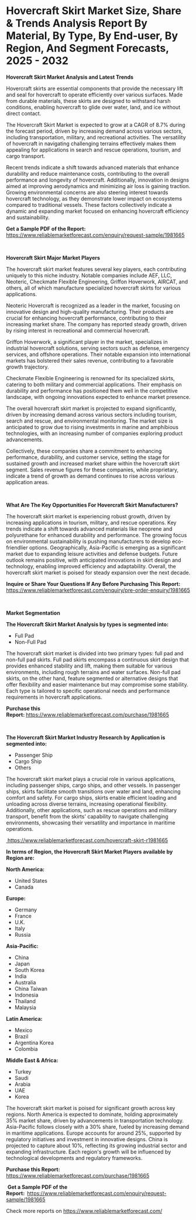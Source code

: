 <p><h1>Hovercraft Skirt Market Size, Share & Trends Analysis Report By Material, By Type, By End-user, By Region, And Segment Forecasts, 2025 - 2032</h1></p><p><strong>Hovercraft Skirt Market Analysis and Latest Trends</strong></p>
<p><p>Hovercraft skirts are essential components that provide the necessary lift and seal for hovercraft to operate efficiently over various surfaces. Made from durable materials, these skirts are designed to withstand harsh conditions, enabling hovercraft to glide over water, land, and ice without direct contact. </p><p>The Hovercraft Skirt Market is expected to grow at a CAGR of 8.7% during the forecast period, driven by increasing demand across various sectors, including transportation, military, and recreational activities. The versatility of hovercraft in navigating challenging terrains effectively makes them appealing for applications in search and rescue operations, tourism, and cargo transport. </p><p>Recent trends indicate a shift towards advanced materials that enhance durability and reduce maintenance costs, contributing to the overall performance and longevity of hovercraft. Additionally, innovation in designs aimed at improving aerodynamics and minimizing air loss is gaining traction. Growing environmental concerns are also steering interest towards hovercraft technology, as they demonstrate lower impact on ecosystems compared to traditional vessels. These factors collectively indicate a dynamic and expanding market focused on enhancing hovercraft efficiency and sustainability.</p></p>
<p><strong>Get a Sample PDF of the Report:&nbsp;</strong> <a href="https://www.reliablemarketforecast.com/enquiry/request-sample/1981665?utm_campaign=3178&utm_medium=2&utm_source=Github&utm_content=ia&utm_term=05042025&utm_id=hovercraft-skirt">https://www.reliablemarketforecast.com/enquiry/request-sample/1981665</a></p>
<p>&nbsp;</p>
<p><strong>Hovercraft Skirt Major Market Players</strong></p>
<p><p>The hovercraft skirt market features several key players, each contributing uniquely to this niche industry. Notable companies include AEF, LLC, Neoteric, Checkmate Flexible Engineering, Griffon Hoverwork, AIRCAT, and others, all of which manufacture specialized hovercraft skirts for various applications. </p><p>Neoteric Hovercraft is recognized as a leader in the market, focusing on innovative design and high-quality manufacturing. Their products are crucial for enhancing hovercraft performance, contributing to their increasing market share. The company has reported steady growth, driven by rising interest in recreational and commercial hovercraft.</p><p>Griffon Hoverwork, a significant player in the market, specializes in industrial hovercraft solutions, serving sectors such as defense, emergency services, and offshore operations. Their notable expansion into international markets has bolstered their sales revenue, contributing to a favorable growth trajectory.</p><p>Checkmate Flexible Engineering is renowned for its specialized skirts, catering to both military and commercial applications. Their emphasis on durability and performance has positioned them well in the competitive landscape, with ongoing innovations expected to enhance market presence.</p><p>The overall hovercraft skirt market is projected to expand significantly, driven by increasing demand across various sectors including tourism, search and rescue, and environmental monitoring. The market size is anticipated to grow due to rising investments in marine and amphibious technologies, with an increasing number of companies exploring product advancements.</p><p>Collectively, these companies share a commitment to enhancing performance, durability, and customer service, setting the stage for sustained growth and increased market share within the hovercraft skirt segment. Sales revenue figures for these companies, while proprietary, indicate a trend of growth as demand continues to rise across various application areas.</p></p>
<p>&nbsp;</p>
<p><strong>What Are The Key Opportunities For Hovercraft Skirt Manufacturers?</strong></p>
<p><p>The hovercraft skirt market is experiencing robust growth, driven by increasing applications in tourism, military, and rescue operations. Key trends indicate a shift towards advanced materials like neoprene and polyurethane for enhanced durability and performance. The growing focus on environmental sustainability is pushing manufacturers to develop eco-friendlier options. Geographically, Asia-Pacific is emerging as a significant market due to expanding leisure activities and defense budgets. Future outlook remains positive, with anticipated innovations in skirt design and technology, enabling improved efficiency and adaptability. Overall, the hovercraft skirt market is poised for steady expansion over the next decade.</p></p>
<p><strong>Inquire or Share Your Questions If Any Before Purchasing This Report:</strong> <a href="https://www.reliablemarketforecast.com/enquiry/pre-order-enquiry/1981665?utm_campaign=3178&utm_medium=2&utm_source=Github&utm_content=ia&utm_term=05042025&utm_id=hovercraft-skirt">https://www.reliablemarketforecast.com/enquiry/pre-order-enquiry/1981665</a></p>
<p>&nbsp;</p>
<p><strong>Market Segmentation</strong></p>
<p><strong>The Hovercraft Skirt Market Analysis by types is segmented into:</strong></p>
<p><ul><li>Full Pad</li><li>Non-Full Pad</li></ul></p>
<p><p>The hovercraft skirt market is divided into two primary types: full pad and non-full pad skirts. Full pad skirts encompass a continuous skirt design that provides enhanced stability and lift, making them suitable for various environments, including rough terrains and water surfaces. Non-full pad skirts, on the other hand, feature segmented or alternative designs that offer flexibility and easier maintenance but may compromise some stability. Each type is tailored to specific operational needs and performance requirements in hovercraft applications.</p></p>
<p><strong>Purchase this Report:&nbsp;</strong><a href="https://www.reliablemarketforecast.com/purchase/1981665?utm_campaign=3178&utm_medium=2&utm_source=Github&utm_content=ia&utm_term=05042025&utm_id=hovercraft-skirt">https://www.reliablemarketforecast.com/purchase/1981665</a></p>
<p>&nbsp;</p>
<p><strong>The Hovercraft Skirt Market Industry Research by Application is segmented into:</strong></p>
<p><ul><li>Passenger Ship</li><li>Cargo Ship</li><li>Others</li></ul></p>
<p><p>The hovercraft skirt market plays a crucial role in various applications, including passenger ships, cargo ships, and other vessels. In passenger ships, skirts facilitate smooth transitions over water and land, enhancing comfort and safety. For cargo ships, skirts enable efficient loading and unloading across diverse terrains, increasing operational flexibility. Additionally, other applications, such as rescue operations and military transport, benefit from the skirts' capability to navigate challenging environments, showcasing their versatility and importance in maritime operations.</p></p>
<p><a href="https://www.reliablemarketforecast.com/hovercraft-skirt-r1981665?utm_campaign=3178&utm_medium=2&utm_source=Github&utm_content=ia&utm_term=05042025&utm_id=hovercraft-skirt">&nbsp;https://www.reliablemarketforecast.com/hovercraft-skirt-r1981665</a></p>
<p><strong>In terms of Region, the Hovercraft Skirt Market Players available by Region are:</strong></p>
<p>
    <p> <strong> North America: </strong>
        <ul>
            <li>United States</li>
            <li>Canada</li>
        </ul>
        </p> 
    <p> <strong> Europe: </strong>
        <ul>
            <li>Germany</li>
            <li>France</li>
            <li>U.K.</li>
            <li>Italy</li>
            <li>Russia</li>
        </ul>
        </p> 
    <p> <strong> Asia-Pacific: </strong>
        <ul>
            <li>China</li>
            <li>Japan</li>
            <li>South Korea</li>
            <li>India</li>
            <li>Australia</li>
            <li>China Taiwan</li>
            <li>Indonesia</li>
            <li>Thailand</li>
            <li>Malaysia</li>
        </ul>
        </p> 
    <p> <strong> Latin America: </strong>
        <ul>
            <li>Mexico</li>
            <li>Brazil</li>
            <li>Argentina Korea</li>
            <li>Colombia</li>
        </ul>
        </p> 
    <p> <strong> Middle East & Africa: </strong>
        <ul>
            <li>Turkey</li>
            <li>Saudi</li>
            <li>Arabia</li>
            <li>UAE</li>
            <li>Korea</li>
        </ul>
    </p>
    </p>
<p><p>The hovercraft skirt market is poised for significant growth across key regions. North America is expected to dominate, holding approximately 35% market share, driven by advancements in transportation technology. Asia-Pacific follows closely with a 30% share, fueled by increasing demand in maritime applications. Europe accounts for around 25%, supported by regulatory initiatives and investment in innovative designs. China is projected to capture about 10%, reflecting its growing industrial sector and expanding infrastructure. Each region's growth will be influenced by technological developments and regulatory frameworks.</p></p>
<p><strong>Purchase this Report: </strong><a href="https://www.reliablemarketforecast.com/purchase/1981665?utm_campaign=3178&utm_medium=2&utm_source=Github&utm_content=ia&utm_term=05042025&utm_id=hovercraft-skirt">https://www.reliablemarketforecast.com/purchase/1981665</a></p>
<p>&nbsp;<strong>Get a Sample PDF of the Report:&nbsp;&nbsp;</strong><a href="https://www.reliablemarketforecast.com/enquiry/request-sample/1981665?utm_campaign=3178&utm_medium=2&utm_source=Github&utm_content=ia&utm_term=05042025&utm_id=hovercraft-skirt">https://www.reliablemarketforecast.com/enquiry/request-sample/1981665</a></p>
<p><strong></strong></p>
<p>Check more reports on <a href="https://www.reliablemarketforecast.com/?utm_campaign=3178&utm_medium=2&utm_source=Github&utm_content=ia&utm_term=05042025&utm_id=hovercraft-skirt">https://www.reliablemarketforecast.com/</a></p>